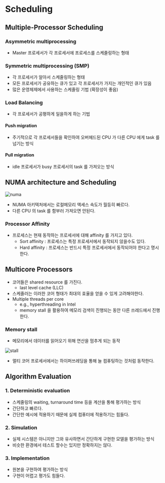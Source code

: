 # Scheduling

## Multiple-Processor Scheduling

### Asymmetric multiprocessing

* Master 프로세서가 각 프로세서에 프로세스를 스케줄링하는 형태

### Symmetric multiprocessing (SMP)

* 각 프로세서가 알아서 스케줄링하는 형태
* 모든 프로세서가 공유하는 큐가 있고 각 프로세서가 가지는 개인적인 큐가 있음
* 많은 운영체제에서 사용하는 스케줄링 기법 (확장성이 좋음)

### Load Balancing

* 각 프로세서가 공평하게 일을하게 하는 기법

#### Push migration

* 주기적으로 각 프로세서들을 확인하여 오버헤드된 CPU 가 다른 CPU 에게 task 를 넘기는 방식

#### Pull migration

* idle 프로세서가 busy 프로세서의 task 를 가져오는 방식

## NUMA architecture and Scheduling

![numa](https://user-images.githubusercontent.com/48989903/139520135-1586c47e-3c59-4825-8f82-7be9d42aaf85.png)

* NUMA 아키텍처에서는 로컬메모리 액세스 속도가 월등히 빠르다.
* 다른 CPU 의 task 를 함부러 가져오면 안된다.

### Processor Affinity

* 프로세스는 현재 동작하는 프로세서에 대해 affinity 를 가지고 있다.
  * Sort affinity : 프로세스는 특정 프로세서에서 동작되지 않을수도 있다.
  * Hard affinity : 프로세스는 반드시 특정 프로세서에서 동작되어야 한다고 명시한다.

## Multicore Processors

* 코어들은 shared resource 를 가진다.
  * last level cache (LLC)
* 스케줄러는 이러한 코어 형태가 최대의 효율을 얻을 수 있게 고려해야한다.
* Multiple threads per core
  * e.g., hyperthreading in Intel 
  * memory stall 을 활용하여 메모리 검색이 진행되는 동안 다른 쓰레드에서 진행한다.

### Memory stall

* 메모리에서 데이터를 읽어오기 위해 연산을 멈추게 되는 동작

![stall](https://user-images.githubusercontent.com/48989903/144402584-2e61dd74-bf74-4dc9-a43b-3f37ec3147c3.png)

* 멀티 코어 프로세서에서는 하이퍼쓰레딩을 통해 늘 컴퓨팅하는 것처럼 동작한다.

## Algorithm Evaluation

### 1. Deterministic evaluation

* 스케줄링의 waiting, turnaround time 등을 계산을 통해 평가하는 방식
* 간단하고 빠르다.
* 간단한 예시에 적용하기 때문에 실제 컴퓨터에 적용하기는 힘들다.

### 2. Simulation

* 실제 시스템은 아니지만 그와 유사하면서 간단하게 구현한 모델을 평가하는 방식
* 비슷한 환경에서 테스트 할수는 있지만 정확하지는 않다.

### 3. Implementation

* 원본을 구현하여 평가하는 방식
* 구현이 어렵고 평가도 힘들다.

